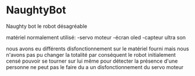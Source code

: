 # NaughtyBot
Naughty bot le robot désagréable 



matériel normalement utilisé:
-servo moteur
-écran oled
-capteur ultra son

nous avons eu différents disfonctionnement sur le matériel fourni mais nous n'avons pas pu changer la totalité par conséquent le robot initialement censé pouvoir se tourner sur lui même pour détecter la présence d'une personne ne peut pas le faire du a un disfonctionnement du servo moteur 
